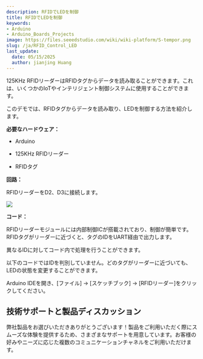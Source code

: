 ```yaml
---
description: RFIDでLEDを制御
title: RFIDでLEDを制御
keywords:
- Arduino
- Arduino_Boards_Projects
image: https://files.seeedstudio.com/wiki/wiki-platform/S-tempor.png
slug: /ja/RFID_Control_LED
last_update:
  date: 05/15/2025
  author: jianjing Huang
---
```



<!-- ---
name: RFIDでLEDを制御
category: チュートリアル
oldwikiname: RFIDでLEDを制御
prodimagename:
surveyurl: https://www.research.net/r/RFID_Control_LED
--- -->

125KHz RFIDリーダーはRFIDタグからデータを読み取ることができます。これは、いくつかのIoTやインテリジェント制御システムに使用することができます。

このデモでは、RFIDタグからデータを読み取り、LEDを制御する方法を紹介します。

**必要なハードウェア：**

* Arduino

* 125KHz RFIDリーダー

* RFIDタグ

**回路：**

RFIDリーダーをD2、D3に接続します。

![](https://files.seeedstudio.com/wiki/RFID_Control_LED/img/Sidekick_39_1.png)

**コード：**

RFIDリーダーモジュールには内部制御ICが搭載されており、制御が簡単です。RFIDタグがリーダーに近づくと、タグのIDをUART経由で出力します。

異なるIDに対してコード内で処理を行うことができます。

以下のコードではIDを判別していません。どのタグがリーダーに近づいても、LEDの状態を変更することができます。

Arduino IDEを開き、[ファイル] -> [スケッチブック] -> [RFIDリーダー]をクリックしてください。

## 技術サポートと製品ディスカッション

弊社製品をお選びいただきありがとうございます！製品をご利用いただく際にスムーズな体験を提供するため、さまざまなサポートを用意しています。お客様の好みやニーズに応じた複数のコミュニケーションチャネルをご利用いただけます。

<div class="button_tech_support_container">
<a href="https://forum.seeedstudio.com/" class="button_forum"></a> 
<a href="https://www.seeedstudio.com/contacts" class="button_email"></a>
</div>

<div class="button_tech_support_container">
<a href="https://discord.gg/eWkprNDMU7" class="button_discord"></a> 
<a href="https://github.com/Seeed-Studio/wiki-documents/discussions/69" class="button_discussion"></a>
</div>